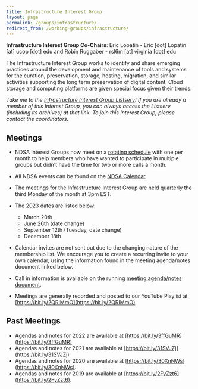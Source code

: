 ```yaml
---
title: Infrastructure Interest Group
layout: page
permalink: /groups/infrastructure/
redirect_from: /working-groups/infrastructure/
---
```

**Infrastructure Interest Group Co-Chairs**: Eric Lopatin - Eric [dot] Lopatin [at] ucop [dot] edu and Robin Ruggaber - rsl6m [at] virginia [dot] edu

The Infrastructure Interest Group works to identify and share emerging practices around the development and maintenance of tools and systems for the curation, preservation, storage, hosting, migration, and similar activities supporting the long term preservation of digital content. Cloud storage and computing platforms are given special focus given their trends.

*Take me to the [Infrastructure Interest Group Listserv](http://lists.clir.org/cgi-bin/wa?A0=NDSA-INFRASTRUCTURE)! If you are already a member of this Interest Group, you can always access the Listserv (including its archives) at that link. To join this Interest Group, please contact the coordinators.*

## Meetings

 * NDSA Interest Groups now meet on a [rotating schedule](https://ndsa.org//2022/02/10/scheduling-changes-for-ndsa-interest-groups.html) with one per month to help members who have wanted to participate in multiple groups but didn't have the time for two or more calls a month.
  * All NDSA events can be found on the [NDSA Calendar](https://ndsa.org/about/calendar/)  
  * The meetings for the Infrastructure Interest Group are held quarterly the third Monday of the month at 3pm EST.  
  * The 2023 dates are listed below:
    * March 20th
    * June 26th (date change)
    * September 12th (Tuesday, date change)
    * December 18th
 
  * Calendar invites are not sent out due to the changing nature of the membership list.  We encourage you to create a recurring invite to your own calendar, using the information found in the meeting agenda/notes document linked below. 
  * Call in information is available on the running [meeting agenda/notes document](https://docs.google.com/document/d/1A_BnEgnDxRXGXGovZI06eY3OdCctrudf-H-Bxs-H4xE/edit#).
  * Meetings are generally recorded and posted to our YouTube Playlist at [https://bit.ly/2QRIMmO](https://bit.ly/2QRIMmO).


## Past Meetings
  * Agendas and notes for 2022 are available at [https://bit.ly/3ffGuMR](https://bit.ly/3ffGuMR)
  * Agendas and notes for 2021 are available at [https://bit.ly/31SVJZj](https://bit.ly/31SVJZj)
  * Agendas and notes for 2020 are available at [https://bit.ly/30XnNWs](https://bit.ly/30XnNWs).
  * Agendas and notes for 2019 are available at [https://bit.ly/2FyZzt6](https://bit.ly/2FyZzt6). 
   
 
  <!--Our scheduled topics for 2020 are noted below.-->
  
<!--| **Date**      	|   	| **Topic**                                  	|
|---------------	|---	|--------------------------------------------	|
| 2019-01-28    	|   	| Open agenda                                	|
| 2019-02-18    	|   	| Effective Collaboration with Local IT      	|
| 2019-03-18    	|   	| PASIG 2019                                 	|
| 2019-04-15    	|   	| Open agenda                                	|
| 2019-05-20    	|   	| Environmental Impact of Infrastructure     	|
| 2019-06-17    	|   	| Software Toolkit Show-and-Tell             	|
| 2019-07-15    	|   	| Open agenda                                	|
| 2019-08-19    	|   	| Collaborative International Infrastructure 	|
| 2019-09-16    	|   	| Case Studies in Cloud Infrastructure       	|
| 2019-10 (TBA) 	|   	| Working lunch at DigiPres in Tampa         	|
| 2019-11-18    	|   	| Advocating for Resources                   	|
| 2019-12-16    	|   	| Economies of Scale                         	|-->

